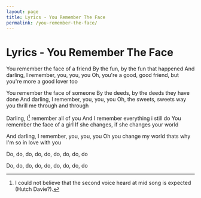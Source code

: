 ```yaml
---
layout: page
title: Lyrics - You Remember The Face
permalink: /you-remember-the-face/
---
```


# Lyrics - You Remember The Face

You remember the face of a friend
By the fun, by the fun that happened
And darling, I remember, you, you, you
Oh, you're a good, good friend, but you're more a good lover too

You remember the face of someone
By the deeds, by the deeds they have done
And darling, I remember, you, you, you
Oh, the sweets, sweets way you thrill me through and through

Darling, I[^1] remember all of you
And I remember everything i still do
You remember the face of a girl
If she changes, if she changes your world

And darling, I remember, you, you, you
Oh you change my world thats why I'm so in love with you

Do, do, do, do, do, do, do, do, do

Do, do, do, do, do, do, do, do, do

[^1]: I could not believe that the second voice heard at mid song is expected (Hutch Davie?).